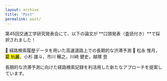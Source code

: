 ```yaml
---
layout: archive
title: "Post"
permalink: post/
---
```


第45回交通工学研究発表会にて、以下の論文が **口頭発表（査読付き）**で採択されました！

📄 経路検索履歴データを用いた高速道路上での長期的な渋滞予測
👥 松永 惟月，<mark>葛 杭麗</mark>，小杉 雄斗，市川 暢之，川﨑 健史，越塚 登

長期的な渋滞予測に向けた経路検索記録を利活用した新たなアプローチを提案しています。

<!--

---
### 📝 Ignorance Can Be Forgiven, But Arrogance Cannot Be Tolerated
> No one knows everything, and that's okay.
**The key is to stay humble, keep learning, and never let arrogance block your path to wisdom.**  

---

### 🧘‍♂️ 

| 日本語  | 英語訳 | 説明 / Description |
|--------|--------|--------------------|
| 不盗 | Non-stealing | Do not desire what belongs to others. |
| 不貪 | Non-possessiveness | Letting go of greed, attachments, and materialism. |
| 知足 | Contentment | Being content with what you have and who you are. |
| 内省 | Introspection | Self-study and introspection through the study |
| 鍛錬 | Self-discipline | Developing inner strength through disciplined practice. |

!-->

